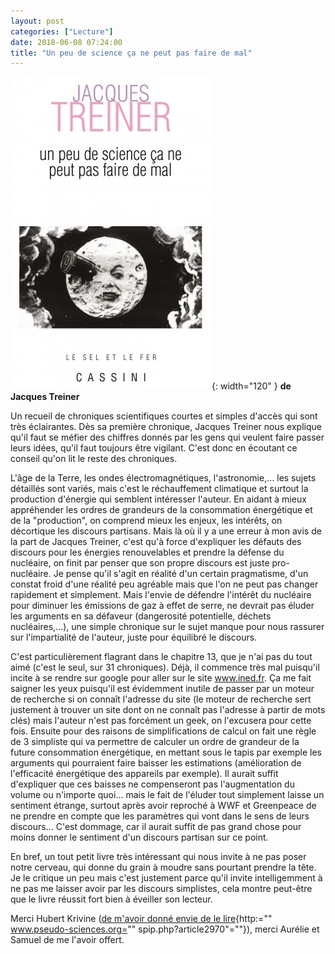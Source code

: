 ```yaml
---
layout: post
categories: ["Lecture"]
date: 2018-06-08 07:24:00
title: "Un peu de science ça ne peut pas faire de mal"
---
```


![couverture](/assets/images/couv_lecture/un-peu-de-science.webp){: width="120" } **de Jacques Treiner**

Un recueil de chroniques scientifiques courtes et simples d'accès qui
sont très éclairantes. Dès sa première chronique, Jacques Treiner nous
explique qu'il faut se méfier des chiffres donnés par les gens qui
veulent faire passer leurs idées, qu'il faut toujours être vigilant.
C'est donc en écoutant ce conseil qu'on lit le reste des chroniques.

L'âge de la Terre, les ondes électromagnétiques, l'astronomie,… les
sujets détaillés sont variés, mais c'est le réchauffement climatique et
surtout la production d'énergie qui semblent intéresser l'auteur. En
aidant à mieux appréhender les ordres de grandeurs de la consommation
énergétique et de la "production", on comprend mieux les enjeux,
les intérêts, on décortique les discours partisans. Mais là où il y a
une erreur à mon avis de la part de Jacques Treiner, c'est qu'à force
d'expliquer les défauts des discours pour les énergies renouvelables et
prendre la défense du nucléaire, on finit par penser que son propre
discours est juste pro-nucléaire. Je pense qu'il s'agit en réalité d'un
certain pragmatisme, d'un constat froid d'une réalité peu agréable mais
que l'on ne peut pas changer rapidement et simplement. Mais l'envie de
défendre l'intérêt du nucléaire pour diminuer les émissions de gaz à
effet de serre, ne devrait pas éluder les arguments en sa défaveur
(dangerosité potentielle, déchets nucléaires,…), une simple chronique
sur le sujet manque pour nous rassurer sur l'impartialité de l'auteur,
juste pour équilibré le discours.

C'est particulièrement flagrant dans le chapitre 13, que je n'ai pas du
tout aimé (c'est le seul, sur 31 chroniques). Déjà, il commence très mal
puisqu'il incite à se rendre sur google pour aller sur le site
www.ined.fr. Ça me fait saigner les yeux puisqu'il est évidemment
inutile de passer par un moteur de recherche si on connaît l'adresse du
site (le moteur de recherche sert justement à trouver un site dont on ne
connaît pas l'adresse à partir de mots clés) mais l'auteur n'est pas
forcément un geek, on l'excusera pour cette fois. Ensuite pour des
raisons de simplifications de calcul on fait une règle de 3 simpliste
qui va permettre de calculer un ordre de grandeur de la future
consommation énergétique, en mettant sous le tapis par exemple les
arguments qui pourraient faire baisser les estimations (amélioration de
l'efficacité énergétique des appareils par exemple). Il aurait suffit
d'expliquer que ces baisses ne compenseront pas l'augmentation du volume
ou n'importe quoi… mais le fait de l'éluder tout simplement laisse un
sentiment étrange, surtout après avoir reproché à WWF et Greenpeace de
ne prendre en compte que les paramètres qui vont dans le sens de leurs
discours… C'est dommage, car il aurait suffit de pas grand chose pour
moins donner le sentiment d'un discours partisan sur ce point.

En bref, un tout petit livre très intéressant qui nous invite à ne pas
poser notre cerveau, qui donne du grain à moudre sans pourtant prendre
la tête. Je le critique un peu mais c'est justement parce qu'il invite
intelligemment à ne pas me laisser avoir par les discours simplistes,
cela montre peut-être que le livre réussit fort bien à éveiller son
lecteur.

Merci Hubert Krivine ([de m'avoir donné envie de le lire](){http:=""
www.pseudo-sciences.org="" spip.php?article2970"=""}), merci Aurélie
et Samuel de me l'avoir offert.


